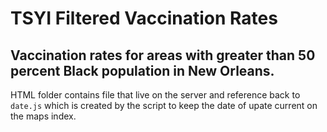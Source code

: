 # TSYI Filtered Vaccination Rates
Vaccination rates for areas with greater than 50 percent Black population in New Orleans.
-----
HTML folder contains file that live on the server and reference back to <code>date.js</code> which is created by the script to keep the date of upate current on the maps index.
